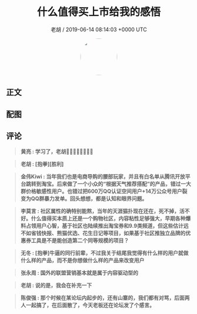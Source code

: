 <h1 align="center">什么值得买上市给我的感悟</h1>
<p align="center">
    <a>老胡 / 2019-06-14 08:14:03 &#43;0000 UTC</a>
</p>

<div align="center">
    <img src="https://images.zsxq.com/FkL8TTYqxoK1VeXNIv84v4VZ-b4m?e=1590940799&amp;token=kIxbL07-8jAj8w1n4s9zv64FuZZNEATmlU_Vm6zD:ndIbe--MM_D-FxGL29d-OiS-vTM=" width="100" height="100" style="border:1px solid;border-radius:50%; color:#ffffff"/>
</div>

## 正文

<div>

</div>

## 配图
<div class="image" align="center">

</div>

## 评论

<div align="left">
<div>

<blockquote >
<span> <strong>黄亮 : 学习了，老胡👍🏻👍🏻👍🏻👍🏻 </strong></span>
</blockquote>

<blockquote >
<span> <strong>老胡 : [抱拳][胜利] </strong></span>
</blockquote>

<blockquote >
<span> <strong>金伟Kiwi : 当年我们也是电商导购的腰部玩家，并且有白名单从腾讯开放平台跳转到淘宝。后来做了一个小众的“根据天气推荐搭配”的产品，错过一大群价格敏感性用户。也错过把600万QQ认证空间用户&#43;14万公众号用户裂变为QQ群暴力发单。回头想想，都是认知和眼界问题。 </strong></span>
</blockquote>

<blockquote >
<span> <strong>李莫言 : 社区属性的确特别能熬，当年的天涯猫扑现在还在，死不掉，活不好。什么值得买本质上还是一个购物社区，内容粘性足够强大，早期各种爆料占领用户心智，基于社区也陆续推出淘宝券和9.9类频道，但这些估计远不如省钱快报、熊猫优选、花生日记等项目，如果基于社区推独立品牌的优惠券工具是不是能创造第二个同等规模的项目？ </strong></span>
</blockquote>

<blockquote >
<span> <strong>无冬 : [抱拳]牛逼的同行前辈，不过我关于结尾我觉得有什么样的用户就做什么样的产品，而不是你想做什么样的产品来改变用户 </strong></span>
</blockquote>

<blockquote >
<span> <strong>张永周 : 国外的联盟营销基本就是属于内容驱动型的 </strong></span>
</blockquote>

<blockquote >
<span> <strong>老胡 : 说的是，我会在补充一下 </strong></span>
</blockquote>

<blockquote >
<span> <strong>陈俊强 : 那个时候在某论坛内起步的，还有山寨的，我们都有对骂，后面两人一起搞了，在后面散了，今天老板还在论坛发了个感言。 </strong></span>
</blockquote>

</div>
</div>